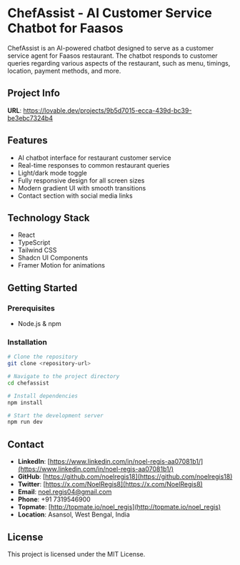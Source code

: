 
# ChefAssist - AI Customer Service Chatbot for Faasos

ChefAssist is an AI-powered chatbot designed to serve as a customer service agent for Faasos restaurant. The chatbot responds to customer queries regarding various aspects of the restaurant, such as menu, timings, location, payment methods, and more.

## Project Info

**URL**: https://lovable.dev/projects/9b5d7015-ecca-439d-bc39-be3ebc7324b4

## Features

- AI chatbot interface for restaurant customer service
- Real-time responses to common restaurant queries
- Light/dark mode toggle
- Fully responsive design for all screen sizes
- Modern gradient UI with smooth transitions
- Contact section with social media links

## Technology Stack

- React
- TypeScript
- Tailwind CSS
- Shadcn UI Components
- Framer Motion for animations

## Getting Started

### Prerequisites

- Node.js & npm

### Installation

```sh
# Clone the repository
git clone <repository-url>

# Navigate to the project directory
cd chefassist

# Install dependencies
npm install

# Start the development server
npm run dev
```

## Contact

- **LinkedIn**: [https://www.linkedin.com/in/noel-regis-aa07081b1/](https://www.linkedin.com/in/noel-regis-aa07081b1/)
- **GitHub**: [https://github.com/noelregis18](https://github.com/noelregis18)
- **Twitter**: [https://x.com/NoelRegis8](https://x.com/NoelRegis8)
- **Email**: noel.regis04@gmail.com
- **Phone**: +91 7319546900
- **Topmate**: [http://topmate.io/noel_regis](http://topmate.io/noel_regis)
- **Location**: Asansol, West Bengal, India

## License

This project is licensed under the MIT License.
